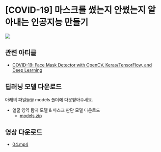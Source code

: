 # [COVID-19] 마스크를 썼는지 안썼는지 알아내는 인공지능 만들기

![](https://www.notion.so/image/https%3A%2F%2Fs3-us-west-2.amazonaws.com%2Fsecure.notion-static.com%2Fb7d5a589-739f-4d2f-88ab-95513067d3a0%2FUntitled.png?table=block&id=41a53e02-12e3-424e-bbd5-2be34facd3f0&spaceId=83c75a39-3aba-4ba4-a792-7aefe4b07895&width=2120&userId=&cache=v2)

## 관련 아티클

- [COVID-19: Face Mask Detector with OpenCV, Keras/TensorFlow, and Deep Learning](https://www.pyimagesearch.com/2020/05/04/covid-19-face-mask-detector-with-opencv-keras-tensorflow-and-deep-learning/)

## 딥러닝 모델 다운로드

아래의 파일들을 models 폴더에 다운받아주세요.

- 얼굴 영역 탐지 모델 & 마스크 판단 모델 다운로드
  - [models.zip](https://s3-us-west-2.amazonaws.com/secure.notion-static.com/03cac2ba-9c9d-4ce7-b77f-4c2ffb79fdea/models.zip)

## 영상 다운로드

- [04.mp4](https://s3-us-west-2.amazonaws.com/secure.notion-static.com/69a9c634-8ab5-4dd9-a81b-33af80d4742b/04.mp4)
